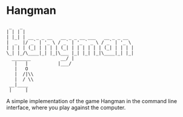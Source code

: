 # Hangman
```
 _   _                                          
| | | |                                         
| |_| | __ _ _ __   __ _ _ __ ___   __ _ _ __   
|  _  |/ _` | '_ \ / _` | '_ ` _ \ / _` | '_ \  
| | | | (_| | | | | (_| | | | | | | (_| | | | | 
\_| |_/\____|_| |_|\___ |_| |_| |_|\____|_| |_| 
  _______           __/ |                       
   |   |           |___/                       
   |   O   
   |  /|\\ 
   |  / \\ 
 __|____   
 |     |  
 ```
 A simple implementation of the game Hangman in the command line interface, where you play against the computer.
